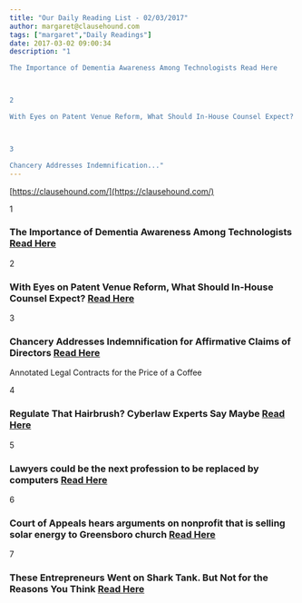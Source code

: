```yaml
---
title: "Our Daily Reading List - 02/03/2017"
author: margaret@clausehound.com
tags: ["margaret","Daily Readings"]
date: 2017-03-02 09:00:34
description: "1

The Importance of Dementia Awareness Among Technologists Read Here



2

With Eyes on Patent Venue Reform, What Should In-House Counsel Expect?  Read Here



3

Chancery Addresses Indemnification..."
---
```


[https://clausehound.com/](https://clausehound.com/)

1

### The Importance of Dementia Awareness Among Technologists [Read Here](http://hackernest.com/the-importance-of-dementia-awareness-among-technologists/)

2

### With Eyes on Patent Venue Reform, What Should In-House Counsel Expect?  [Read Here](https://goo.gl/6poh84)

3

### Chancery Addresses Indemnification for Affirmative Claims of Directors  [Read Here](https://goo.gl/rZN7tI)

Annotated Legal Contracts
for the Price of a Coffee

4

### Regulate That Hairbrush? Cyberlaw Experts Say Maybe  [Read Here](https://goo.gl/yYRoOy)

5

### Lawyers could be the next profession to be replaced by computers [Read Here](https://goo.gl/Fw2GI8)

6

### Court of Appeals hears arguments on nonprofit that is selling solar energy to Greensboro church  [Read Here](https://goo.gl/4uGp1F)

7

### These Entrepreneurs Went on Shark Tank. But Not for the Reasons You Think  [Read Here](https://www.shopify.ca/blog/freaker-shark-tank)